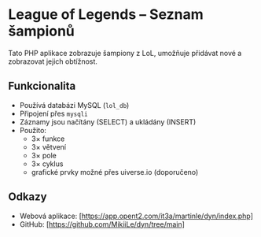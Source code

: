 # League of Legends – Seznam šampionů

Tato PHP aplikace zobrazuje šampiony z LoL, umožňuje přidávat nové a zobrazovat jejich obtížnost.

## Funkcionalita
- Používá databázi MySQL (`lol_db`)
- Připojení přes `mysqli`
- Záznamy jsou načítány (SELECT) a ukládány (INSERT)
- Použito:
  - 3× funkce
  - 3× větvení
  - 3× pole
  - 3× cyklus
  - grafické prvky možné přes uiverse.io (doporučeno)

## Odkazy
- Webová aplikace: [https://app.opent2.com/it3a/martinle/dyn/index.php]
- GitHub: [https://github.com/MikiiLe/dyn/tree/main]
